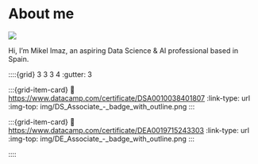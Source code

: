 # About me
![](img/NKN_20240729_124642_01.jpg)

Hi, I’m Mikel Imaz, an aspiring Data Science & AI professional based in Spain.


::::{grid} 3 3 3 4
:gutter: 3

:::{grid-item-card}
:link: https://www.datacamp.com/certificate/DSA0010038401807
:link-type: url
:img-top: img/DS_Associate_-_badge_with_outline.png
:::

:::{grid-item-card}
:link: https://www.datacamp.com/certificate/DEA0019715243303
:link-type: url
:img-top: img/DE_Associate_-_badge_with_outline.png
:::

::::
